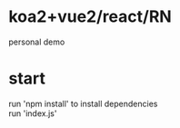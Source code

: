 # koa2+vue2/react/RN
personal demo
# start
run 'npm install' to install dependencies
<br />
run 'index.js'
